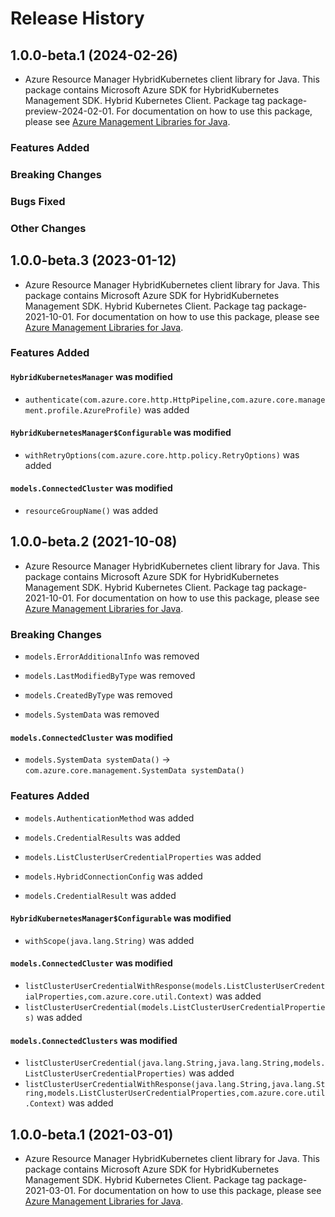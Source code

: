 # Release History

## 1.0.0-beta.1 (2024-02-26)

- Azure Resource Manager HybridKubernetes client library for Java. This package contains Microsoft Azure SDK for HybridKubernetes Management SDK. Hybrid Kubernetes Client. Package tag package-preview-2024-02-01. For documentation on how to use this package, please see [Azure Management Libraries for Java](https://aka.ms/azsdk/java/mgmt).

### Features Added

### Breaking Changes

### Bugs Fixed

### Other Changes

## 1.0.0-beta.3 (2023-01-12)

- Azure Resource Manager HybridKubernetes client library for Java. This package contains Microsoft Azure SDK for HybridKubernetes Management SDK. Hybrid Kubernetes Client. Package tag package-2021-10-01. For documentation on how to use this package, please see [Azure Management Libraries for Java](https://aka.ms/azsdk/java/mgmt).

### Features Added

#### `HybridKubernetesManager` was modified

* `authenticate(com.azure.core.http.HttpPipeline,com.azure.core.management.profile.AzureProfile)` was added

#### `HybridKubernetesManager$Configurable` was modified

* `withRetryOptions(com.azure.core.http.policy.RetryOptions)` was added

#### `models.ConnectedCluster` was modified

* `resourceGroupName()` was added

## 1.0.0-beta.2 (2021-10-08)

- Azure Resource Manager HybridKubernetes client library for Java. This package contains Microsoft Azure SDK for HybridKubernetes Management SDK. Hybrid Kubernetes Client. Package tag package-2021-10-01. For documentation on how to use this package, please see [Azure Management Libraries for Java](https://aka.ms/azsdk/java/mgmt).

### Breaking Changes

* `models.ErrorAdditionalInfo` was removed

* `models.LastModifiedByType` was removed

* `models.CreatedByType` was removed

* `models.SystemData` was removed

#### `models.ConnectedCluster` was modified

* `models.SystemData systemData()` -> `com.azure.core.management.SystemData systemData()`

### Features Added

* `models.AuthenticationMethod` was added

* `models.CredentialResults` was added

* `models.ListClusterUserCredentialProperties` was added

* `models.HybridConnectionConfig` was added

* `models.CredentialResult` was added

#### `HybridKubernetesManager$Configurable` was modified

* `withScope(java.lang.String)` was added

#### `models.ConnectedCluster` was modified

* `listClusterUserCredentialWithResponse(models.ListClusterUserCredentialProperties,com.azure.core.util.Context)` was added
* `listClusterUserCredential(models.ListClusterUserCredentialProperties)` was added

#### `models.ConnectedClusters` was modified

* `listClusterUserCredential(java.lang.String,java.lang.String,models.ListClusterUserCredentialProperties)` was added
* `listClusterUserCredentialWithResponse(java.lang.String,java.lang.String,models.ListClusterUserCredentialProperties,com.azure.core.util.Context)` was added

## 1.0.0-beta.1 (2021-03-01)

- Azure Resource Manager HybridKubernetes client library for Java. This package contains Microsoft Azure SDK for HybridKubernetes Management SDK. Hybrid Kubernetes Client. Package tag package-2021-03-01. For documentation on how to use this package, please see [Azure Management Libraries for Java](https://aka.ms/azsdk/java/mgmt).
